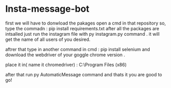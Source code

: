 # Insta-message-bot
first we will have to donwload the pakages open a cmd in that repository so, 
type the commadn :
pip install requirements.txt
after all the packages are intsalled just run the instagram file with py instagram.py command .
it will get the name of all users of you desired.

aftrer that type in another command in cmd :
pip install selenium and download the webdriver of your goggle chrome version .

place it in( name it chromedriver) :
C:\Program Files (x86) 


after that run py AutomaticMessage 
command and thats it you are good to go!
